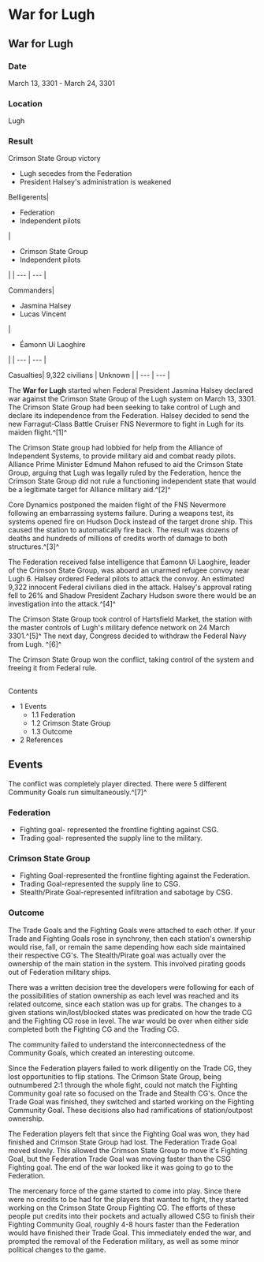 # War for Lugh
## War for Lugh

		

### Date

March 13, 3301 - March 24, 3301

### Location

Lugh

### Result

Crimson State Group victory
- Lugh secedes from the Federation
- President Halsey's administration is weakened

Belligerents| <ul><li>Federation</li><li>Independent pilots</li></ul> | <ul><li>Crimson State Group</li><li>Independent pilots</li></ul> |
| --- | --- |

Commanders| <ul><li>Jasmina Halsey</li><li>Lucas Vincent</li></ul> | <ul><li>Éamonn Uí Laoghire</li></ul> |
| --- | --- |

Casualties| 9,322 civilians | Unknown |
| --- | --- |

The **War for Lugh** started when Federal President Jasmina Halsey declared war against the Crimson State Group of the Lugh system on March 13, 3301. The Crimson State Group had been seeking to take control of Lugh and declare its independence from the Federation. Halsey decided to send the new Farragut-Class Battle Cruiser FNS Nevermore to fight in Lugh for its maiden flight.^[1]^

The Crimson State group had lobbied for help from the Alliance of Independent Systems, to provide military aid and combat ready pilots. Alliance Prime Minister Edmund Mahon refused to aid the Crimson State Group, arguing that Lugh was legally ruled by the Federation, hence the Crimson State Group did not rule a functioning independent state that would be a legitimate target for Alliance military aid.^[2]^

Core Dynamics postponed the maiden flight of the FNS Nevermore following an embarrassing systems failure. During a weapons test, its systems opened fire on Hudson Dock instead of the target drone ship. This caused the station to automatically fire back. The result was dozens of deaths and hundreds of millions of credits worth of damage to both structures.^[3]^

The Federation received false intelligence that Éamonn Uí Laoghire, leader of the Crimson State Group, was aboard an unarmed refugee convoy near Lugh 6. Halsey ordered Federal pilots to attack the convoy. An estimated 9,322 innocent Federal civilians died in the attack. Halsey's approval rating fell to 26% and Shadow President Zachary Hudson swore there would be an investigation into the attack.^[4]^

The Crimson State Group took control of Hartsfield Market, the station with the master controls of Lugh's military defence network on 24 March 3301.^[5]^ The next day, Congress decided to withdraw the Federal Navy from Lugh. ^[6]^

The Crimson State Group won the conflict, taking control of the system and freeing it from Federal rule.

## 

Contents

- 1 Events
    - 1.1 Federation
    - 1.2 Crimson State Group
    - 1.3 Outcome
- 2 References

## Events

The conflict was completely player directed. There were 5 different Community Goals run simultaneously.^[7]^

### Federation

- Fighting goal- represented the frontline fighting against CSG.
- Trading goal- represented the supply line to the military.

### Crimson State Group

- Fighting Goal-represented the frontline fighting against the Federation.
- Trading Goal-represented the supply line to CSG.
- Stealth/Pirate Goal-represented infiltration and sabotage by CSG.

### Outcome

The Trade Goals and the Fighting Goals were attached to each other. If your Trade and Fighting Goals rose in synchrony, then each station's ownership would rise, fall, or remain the same depending how each side maintained their respective CG's. The Stealth/Pirate goal was actually over the ownership of the main station in the system. This involved pirating goods out of Federation military ships.

There was a written decision tree the developers were following for each of the possibilities of station ownership as each level was reached and its related outcome, since each station was up for grabs. The changes to a given stations win/lost/blocked states was predicated on how the trade CG and the Fighting CG rose in level. The war would be over when either side completed both the Fighting CG and the Trading CG.

The community failed to understand the interconnectedness of the Community Goals, which created an interesting outcome.

Since the Federation players failed to work diligently on the Trade CG, they lost opportunities to flip stations. The Crimson State Group, being outnumbered 2:1 through the whole fight, could not match the Fighting Community goal rate so focused on the Trade and Stealth CG's. Once the Trade Goal was finished, they switched and started working on the Fighting Community Goal. These decisions also had ramifications of station/outpost ownership.

The Federation players felt that since the Fighting Goal was won, they had finished and Crimson State Group had lost. The Federation Trade Goal moved slowly. This allowed the Crimson State Group to move it's Fighting Goal, but the Federation Trade Goal was moving faster than the CSG Fighting goal. The end of the war looked like it was going to go to the Federation.

The mercenary force of the game started to come into play. Since there were no credits to be had for the players that wanted to fight, they started working on the Crimson State Group Fighting CG. The efforts of these people put credits into their pockets and actually allowed CSG to finish their Fighting Community Goal, roughly 4-8 hours faster than the Federation would have finished their Trade Goal. This immediately ended the war, and prompted the removal of the Federation military, as well as some minor political changes to the game.
